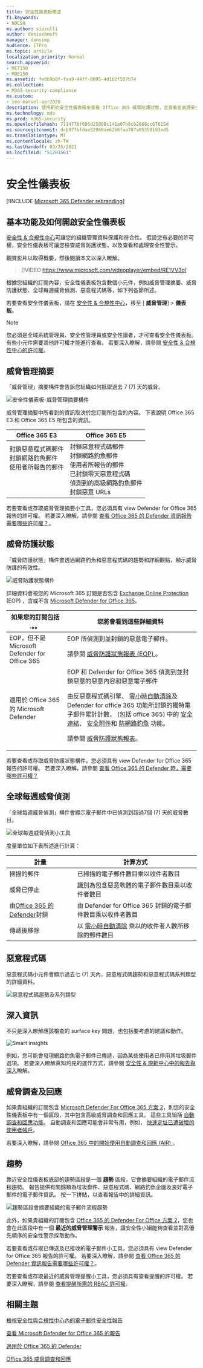 ```yaml
---
title: 安全性儀表板概述
f1.keywords:
- NOCSH
ms.author: siosulli
author: denisebmsft
manager: dansimp
audience: ITPro
ms.topic: article
localization_priority: Normal
search.appverid:
- MET150
- MOE150
ms.assetid: fe0b9b8f-faa9-44ff-8095-4d1b2f507b74
ms.collection:
- M365-security-compliance
ms.custom:
- seo-marvel-apr2020
description: 使用新的安全性儀表板來查看 Office 365 威脅防護狀態，並查看並處理安全性警示。
ms.technology: mdo
ms.prod: m365-security
ms.openlocfilehash: 7114776f686d25808c141a07b8cb2868cc67615d
ms.sourcegitcommit: dcb97fbfdae52960ae62b6faa707a05358193ed5
ms.translationtype: MT
ms.contentlocale: zh-TW
ms.lasthandoff: 03/25/2021
ms.locfileid: "51203561"
---
```

# <a name="security-dashboard"></a>安全性儀表板

[!INCLUDE [Microsoft 365 Defender rebranding](../includes/microsoft-defender-for-office.md)]


## <a name="basic-functions-and-how-to-open-security-dashboard"></a>基本功能及如何開啟安全性儀表板

[安全性 & 合規性中心](../../compliance/microsoft-365-compliance-center.md)可讓您的組織管理資料保護和符合性。 假設您有必要的許可權，安全性儀表板可讓您檢查威脅防護狀態，以及查看和處理安全性警示。

觀賞影片以取得概要，然後閱讀本文以深入瞭解。

> [!VIDEO https://www.microsoft.com/videoplayer/embed/RE1VV3o]

根據您組織的訂閱內容，安全性儀表板包含數個小元件，例如威脅管理摘要、威脅防護狀態、全球每週威脅偵測、惡意程式碼等，如下列各節所述。

若要查看安全性儀表板，請在 [安全性 & 合規性中心](../../compliance/microsoft-365-compliance-center.md)，移至 [ **威脅管理**] \> **儀表板**。

> [!NOTE]
> 您必須是全域系統管理員、安全性管理員或安全性讀者，才可查看安全性儀表板。 有些小元件需要其他許可權才能進行查看。 若要深入瞭解，請參閱 [安全性 & 合規性中心的許可權](permissions-in-the-security-and-compliance-center.md)。

## <a name="threat-management-summary"></a>威脅管理摘要

「威脅管理」摘要構件會告訴您組織如何抵禦過去 7 (7) 天的威脅。

![安全性儀表板-威脅管理摘要構件](../../media/SecDash-ThreatMgmtSummary.png)

威脅管理摘要中所看到的資訊取決於您訂閱所包含的內容。 下表說明 Office 365 E3 和 Office 365 E5 所包含的資訊。

|Office 365 E3|Office 365 E5|
|---|---|
|封鎖惡意程式碼郵件<br>封鎖網路釣魚郵件<br>使用者所報告的郵件<br><br><br><br>|封鎖惡意程式碼郵件<br>封鎖網路釣魚郵件<br>使用者所報告的郵件<br>已封鎖零天惡意程式碼<br>偵測到的高級網路釣魚郵件<br>封鎖惡意 URLs|

若要查看或存取威脅管理摘要小工具，您必須具有 view Defender for Office 365 報告的許可權。 若要深入瞭解，請參閱 [查看 Office 365 的 Defender 資訊報告需要哪些許可權？](view-reports-for-mdo.md#what-permissions-are-needed-to-view-the-defender-for-office-365-reports)。

## <a name="threat-protection-status"></a>威脅防護狀態

「威脅防護狀態」構件會透過網路釣魚和惡意程式碼的趨勢和詳細觀點，顯示威脅防護的有效性。

![威脅防護狀態構件](../../media/tpswidget.png)

詳細資料會視您的 Microsoft 365 訂閱是否包含 [Exchange Online Protection](exchange-online-protection-overview.md) (EOP) ，含或不含 [Microsoft Defender for Office 365](defender-for-office-365.md)。

|如果您的訂閱包括 .。。|您將會看到這些詳細資料|
|---|---|
|EOP，但不是 Microsoft Defender for Office 365|EOP 所偵測到並封鎖的惡意電子郵件。<p> 請參閱 [威脅防護狀態報表 (EOP) ](view-email-security-reports.md#threat-protection-status-report)。|
|適用於 Office 365 的 Microsoft Defender|EOP 和 Defender for Office 365 偵測到並封鎖惡意的惡意內容和惡意電子郵件 <p> 由反惡意程式碼引擎、 [零小時自動清除](zero-hour-auto-purge.md)及 Defender for office 365 功能所封鎖的獨特電子郵件累計計數， (包括 office 365) 中的 [安全連結](safe-links.md)、 [安全附件](safe-attachments.md)和 [防網路釣魚](set-up-anti-phishing-policies.md#exclusive-settings-in-anti-phishing-policies-in-microsoft-defender-for-office-365) 功能。 <p> 請參閱 [威脅防護狀態報表](view-reports-for-mdo.md#threat-protection-status-report)。|

若要查看或存取威脅防護狀態構件，您必須具有 view Defender for Office 365 報告的許可權。 若要深入瞭解，請參閱 [查看 Office 365 的 Defender 時，需要哪些許可權？](view-reports-for-mdo.md#what-permissions-are-needed-to-view-the-defender-for-office-365-reports)

## <a name="global-weekly-threat-detections"></a>全球每週威脅偵測

「全球每週威脅偵測」構件會顯示電子郵件中已偵測到超過7個 (7) 天的威脅數目。

![全球每週威脅偵測小工具](../../media/globalweeklythreatdetections.png)

度量單位如下表所述進行計算：

|計量|計算方式|
|---|---|
|掃描的郵件|已掃描的電子郵件數目乘以收件者數目|
|威脅已停止|識別為包含惡意軟體的電子郵件數目乘以收件者數目|
|由[Office 365 的 Defender](defender-for-office-365.md)封鎖|由 Defender for Office 365 封鎖的電子郵件數目乘以收件者數目|
|傳遞後移除|以 [零小時自動清除](zero-hour-auto-purge.md) 乘以的收件者人數所移除的郵件數目|

## <a name="malware"></a>惡意程式碼

惡意程式碼小元件會顯示過去七 (7) 天內，惡意程式碼趨勢和惡意程式碼系列類型的詳細資料。

![惡意程式碼趨勢及系列類型](../../media/malwarewidgetatpe5.png)

## <a name="insights"></a>深入資訊

不只是深入瞭解應該檢查的 surface key 問題，也包括要考慮的建議和動作。

![Smart insights](../../media/smartinsights.png)

例如，您可能會發現網路釣魚電子郵件已傳遞，因為某些使用者已停用其垃圾郵件選項。 若要深入瞭解真知灼見的運作方式，請參閱 [安全性 & 規範中心中的報告與深入](reports-and-insights-in-security-and-compliance.md)瞭解。

## <a name="threat-investigation-and-response"></a>威脅調查及回應

如果貴組織的訂閱包含  [Microsoft Defender For Office 365 方案 2](office-365-ti.md)，則您的安全性儀表板中有一個區段，其中包含高級威脅調查和回應工具。 這些工具組括 [自動調查和回應功能](automated-investigation-response-office.md)。 自動調查和回應可能會非常有用，例如， [快速定址已遭破壞的使用者帳戶](address-compromised-users-quickly.md)。

若要深入瞭解，請參閱 [Office 365 中的開始使用自動調查和回應 (AIR) ](office-365-air.md)。

## <a name="trends"></a>趨勢

靠近安全性儀表板底部的趨勢區段是一個 **趨勢** 區段，它會摘要組織的電子郵件流程趨勢。 報告提供有關歸類為垃圾郵件、惡意程式碼、網路釣魚企圖及良好電子郵件的電子郵件資訊。 按一下拼貼，以查看報告中的詳細資訊。

![趨勢區段會摘要組織的電子郵件流程趨勢](../../media/trends.png)

此外，如果貴組織的訂閱包含 [Office 365 的 Defender For Office 方案 2](office-365-ti.md)，您也會在此區段中有一個 **最近的威脅管理警示** 報告，讓安全性小組能夠查看並對高優先順序的安全性警示採取動作。

若要查看或存取已傳送及已接收的電子郵件小工具，您必須具有 view Defender for Office 365 報告的許可權。 若要深入瞭解，請參閱 [查看 Office 365 的 Defender 資訊報告需要哪些許可權？](view-reports-for-mdo.md#what-permissions-are-needed-to-view-the-defender-for-office-365-reports)。

若要查看或存取最近的威脅管理提醒小工具，您必須具有查看提醒的許可權。 若要深入瞭解，請參閱 [查看提醒所需的 RBAC 許可權](../../compliance/alert-policies.md#rbac-permissions-required-to-view-alerts)。

## <a name="related-topics"></a>相關主題

[檢視安全性與合規性中心內的電子郵件安全性報告](view-email-security-reports.md)

[查看 Microsoft Defender for Office 365 的報告](view-reports-for-mdo.md)

[適用於 Office 365 的 Defender](defender-for-office-365.md)

[Office 365 威脅調查和回應](office-365-ti.md)